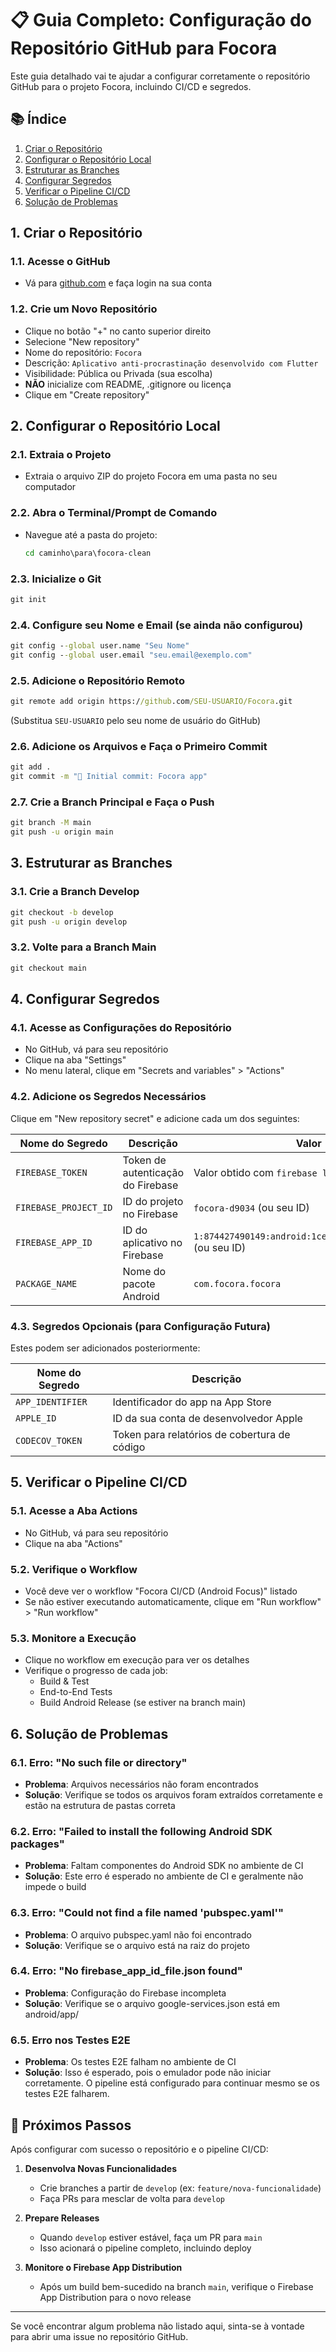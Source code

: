 # 📋 Guia Completo: Configuração do Repositório GitHub para Focora

Este guia detalhado vai te ajudar a configurar corretamente o repositório GitHub para o projeto Focora, incluindo CI/CD e segredos.

## 📚 Índice
1. [Criar o Repositório](#1-criar-o-repositório)
2. [Configurar o Repositório Local](#2-configurar-o-repositório-local)
3. [Estruturar as Branches](#3-estruturar-as-branches)
4. [Configurar Segredos](#4-configurar-segredos)
5. [Verificar o Pipeline CI/CD](#5-verificar-o-pipeline-cicd)
6. [Solução de Problemas](#6-solução-de-problemas)

## 1. Criar o Repositório

### 1.1. Acesse o GitHub
- Vá para [github.com](https://github.com) e faça login na sua conta

### 1.2. Crie um Novo Repositório
- Clique no botão "+" no canto superior direito
- Selecione "New repository"
- Nome do repositório: `Focora`
- Descrição: `Aplicativo anti-procrastinação desenvolvido com Flutter`
- Visibilidade: Pública ou Privada (sua escolha)
- **NÃO** inicialize com README, .gitignore ou licença
- Clique em "Create repository"

## 2. Configurar o Repositório Local

### 2.1. Extraia o Projeto
- Extraia o arquivo ZIP do projeto Focora em uma pasta no seu computador

### 2.2. Abra o Terminal/Prompt de Comando
- Navegue até a pasta do projeto:
  ```cmd
  cd caminho\para\focora-clean
  ```

### 2.3. Inicialize o Git
```cmd
git init
```

### 2.4. Configure seu Nome e Email (se ainda não configurou)
```cmd
git config --global user.name "Seu Nome"
git config --global user.email "seu.email@exemplo.com"
```

### 2.5. Adicione o Repositório Remoto
```cmd
git remote add origin https://github.com/SEU-USUARIO/Focora.git
```
(Substitua `SEU-USUARIO` pelo seu nome de usuário do GitHub)

### 2.6. Adicione os Arquivos e Faça o Primeiro Commit
```cmd
git add .
git commit -m "🚀 Initial commit: Focora app"
```

### 2.7. Crie a Branch Principal e Faça o Push
```cmd
git branch -M main
git push -u origin main
```

## 3. Estruturar as Branches

### 3.1. Crie a Branch Develop
```cmd
git checkout -b develop
git push -u origin develop
```

### 3.2. Volte para a Branch Main
```cmd
git checkout main
```

## 4. Configurar Segredos

### 4.1. Acesse as Configurações do Repositório
- No GitHub, vá para seu repositório
- Clique na aba "Settings"
- No menu lateral, clique em "Secrets and variables" > "Actions"

### 4.2. Adicione os Segredos Necessários
Clique em "New repository secret" e adicione cada um dos seguintes:

| Nome do Segredo | Descrição | Valor |
|-----------------|-----------|-------|
| `FIREBASE_TOKEN` | Token de autenticação do Firebase | Valor obtido com `firebase login:ci` |
| `FIREBASE_PROJECT_ID` | ID do projeto no Firebase | `focora-d9034` (ou seu ID) |
| `FIREBASE_APP_ID` | ID do aplicativo no Firebase | `1:874427490149:android:1cef39feec7c7b6dcb0b8c` (ou seu ID) |
| `PACKAGE_NAME` | Nome do pacote Android | `com.focora.focora` |

### 4.3. Segredos Opcionais (para Configuração Futura)
Estes podem ser adicionados posteriormente:

| Nome do Segredo | Descrição |
|-----------------|-----------|
| `APP_IDENTIFIER` | Identificador do app na App Store |
| `APPLE_ID` | ID da sua conta de desenvolvedor Apple |
| `CODECOV_TOKEN` | Token para relatórios de cobertura de código |

## 5. Verificar o Pipeline CI/CD

### 5.1. Acesse a Aba Actions
- No GitHub, vá para seu repositório
- Clique na aba "Actions"

### 5.2. Verifique o Workflow
- Você deve ver o workflow "Focora CI/CD (Android Focus)" listado
- Se não estiver executando automaticamente, clique em "Run workflow" > "Run workflow"

### 5.3. Monitore a Execução
- Clique no workflow em execução para ver os detalhes
- Verifique o progresso de cada job:
  - Build & Test
  - End-to-End Tests
  - Build Android Release (se estiver na branch main)

## 6. Solução de Problemas

### 6.1. Erro: "No such file or directory"
- **Problema**: Arquivos necessários não foram encontrados
- **Solução**: Verifique se todos os arquivos foram extraídos corretamente e estão na estrutura de pastas correta

### 6.2. Erro: "Failed to install the following Android SDK packages"
- **Problema**: Faltam componentes do Android SDK no ambiente de CI
- **Solução**: Este erro é esperado no ambiente de CI e geralmente não impede o build

### 6.3. Erro: "Could not find a file named 'pubspec.yaml'"
- **Problema**: O arquivo pubspec.yaml não foi encontrado
- **Solução**: Verifique se o arquivo está na raiz do projeto

### 6.4. Erro: "No firebase_app_id_file.json found"
- **Problema**: Configuração do Firebase incompleta
- **Solução**: Verifique se o arquivo google-services.json está em android/app/

### 6.5. Erro nos Testes E2E
- **Problema**: Os testes E2E falham no ambiente de CI
- **Solução**: Isso é esperado, pois o emulador pode não iniciar corretamente. O pipeline está configurado para continuar mesmo se os testes E2E falharem.

## 🎯 Próximos Passos

Após configurar com sucesso o repositório e o pipeline CI/CD:

1. **Desenvolva Novas Funcionalidades**
   - Crie branches a partir de `develop` (ex: `feature/nova-funcionalidade`)
   - Faça PRs para mesclar de volta para `develop`

2. **Prepare Releases**
   - Quando `develop` estiver estável, faça um PR para `main`
   - Isso acionará o pipeline completo, incluindo deploy

3. **Monitore o Firebase App Distribution**
   - Após um build bem-sucedido na branch `main`, verifique o Firebase App Distribution para o novo release

---

Se você encontrar algum problema não listado aqui, sinta-se à vontade para abrir uma issue no repositório GitHub.

